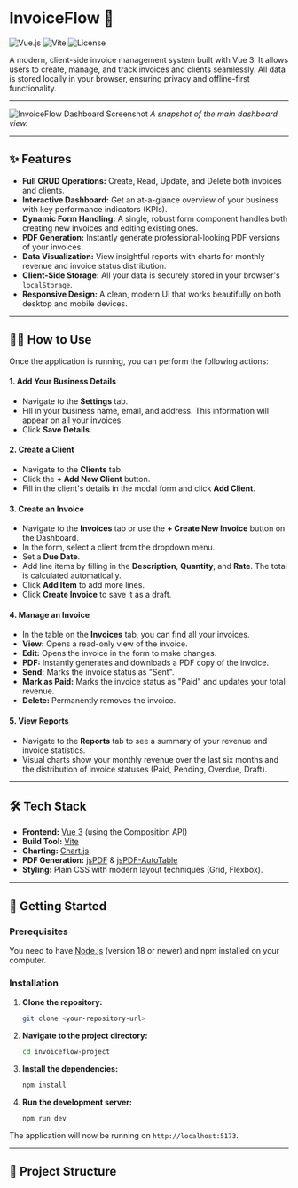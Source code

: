 # InvoiceFlow 📄

![Vue.js](https://img.shields.io/badge/Vue.js-3-4FC08D?logo=vue.js)
![Vite](https://img.shields.io/badge/Vite-5-646CFF?logo=vite)
![License](https://img.shields.io/badge/License-MIT-yellow.svg)

A modern, client-side invoice management system built with Vue 3. It allows users to create, manage, and track invoices and clients seamlessly. All data is stored locally in your browser, ensuring privacy and offline-first functionality.

---

![InvoiceFlow Dashboard Screenshot](./invoiceflow-screenshot.png)
*A snapshot of the main dashboard view.*

---

## ✨ Features

* **Full CRUD Operations:** Create, Read, Update, and Delete both invoices and clients.
* **Interactive Dashboard:** Get an at-a-glance overview of your business with key performance indicators (KPIs).
* **Dynamic Form Handling:** A single, robust form component handles both creating new invoices and editing existing ones.
* **PDF Generation:** Instantly generate professional-looking PDF versions of your invoices.
* **Data Visualization:** View insightful reports with charts for monthly revenue and invoice status distribution.
* **Client-Side Storage:** All your data is securely stored in your browser's `localStorage`.
* **Responsive Design:** A clean, modern UI that works beautifully on both desktop and mobile devices.

---

## 👨‍💻 How to Use

Once the application is running, you can perform the following actions:

#### 1. Add Your Business Details
* Navigate to the **Settings** tab.
* Fill in your business name, email, and address. This information will appear on all your invoices.
* Click **Save Details**.

#### 2. Create a Client
* Navigate to the **Clients** tab.
* Click the **+ Add New Client** button.
* Fill in the client's details in the modal form and click **Add Client**.

#### 3. Create an Invoice
* Navigate to the **Invoices** tab or use the **+ Create New Invoice** button on the Dashboard.
* In the form, select a client from the dropdown menu.
* Set a **Due Date**.
* Add line items by filling in the **Description**, **Quantity**, and **Rate**. The total is calculated automatically.
* Click **Add Item** to add more lines.
* Click **Create Invoice** to save it as a draft.

#### 4. Manage an Invoice
* In the table on the **Invoices** tab, you can find all your invoices.
* **View:** Opens a read-only view of the invoice.
* **Edit:** Opens the invoice in the form to make changes.
* **PDF:** Instantly generates and downloads a PDF copy of the invoice.
* **Send:** Marks the invoice status as "Sent".
* **Mark as Paid:** Marks the invoice status as "Paid" and updates your total revenue.
* **Delete:** Permanently removes the invoice.

#### 5. View Reports
* Navigate to the **Reports** tab to see a summary of your revenue and invoice statistics.
* Visual charts show your monthly revenue over the last six months and the distribution of invoice statuses (Paid, Pending, Overdue, Draft).

---

## 🛠️ Tech Stack

* **Frontend:** [Vue 3](https://vuejs.org/) (using the Composition API)
* **Build Tool:** [Vite](https://vitejs.dev/)
* **Charting:** [Chart.js](https://www.chartjs.org/)
* **PDF Generation:** [jsPDF](https://github.com/parallax/jsPDF) & [jsPDF-AutoTable](https://github.com/simonbengtsson/jsPDF-AutoTable)
* **Styling:** Plain CSS with modern layout techniques (Grid, Flexbox).

---

## 🚀 Getting Started

### Prerequisites

You need to have [Node.js](https://nodejs.org/) (version 18 or newer) and npm installed on your computer.

### Installation

1.  **Clone the repository:**
    ```sh
    git clone <your-repository-url>
    ```
2.  **Navigate to the project directory:**
    ```sh
    cd invoiceflow-project
    ```
3.  **Install the dependencies:**
    ```sh
    npm install
    ```
4.  **Run the development server:**
    ```sh
    npm run dev
    ```

The application will now be running on `http://localhost:5173`.

---

## 📁 Project Structure